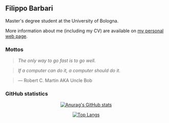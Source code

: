 ## Filippo Barbari

Master's degree student at the University of Bologna.

More information about me (including my CV) are available on [my personal web page](https://ledmington.github.io).

### Mottos

> *The only way to go fast is to go well.*

> *If a computer can do it, a computer should do it.*

<blockquote class="twitter-tweet">&mdash; Robert C. Martin AKA Uncle Bob</blockquote>

### GitHub statistics

<div align="center">

[![Anurag's GitHub stats](https://github-readme-stats.vercel.app/api?username=Ledmington)](https://github.com/anuraghazra/github-readme-stats)

[![Top Langs](https://github-readme-stats.vercel.app/api/top-langs/?username=Ledmington&hide=html,css,scss,xslt,makefile&langs_count=30)](https://github.com/anuraghazra/github-readme-stats)

</div>

